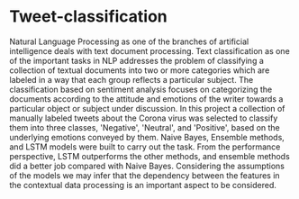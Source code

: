 # Tweet-classification
Natural Language Processing as one of the branches of artificial intelligence deals
with text document processing. Text classification as one of the important tasks in
NLP addresses the problem of classifying a collection of textual documents into two
or more categories which are labeled in a way that each group reflects a particular
subject. The classification based on sentiment analysis focuses on categorizing the
documents according to the attitude and emotions of the writer towards a particular
object or subject under discussion. In this project a collection of manually labeled
tweets about the Corona virus was selected to classify them into three classes,
'Negative', 'Neutral', and 'Positive', based on the underlying emotions conveyed by
them. Naive Bayes, Ensemble methods, and LSTM models were built to carry out the
task. From the performance perspective, LSTM outperforms the other methods, and
ensemble methods did a better job compared with Naive Bayes. Considering the
assumptions of the models we may infer that the dependency between the features in
the contextual data processing is an important aspect to be considered.
